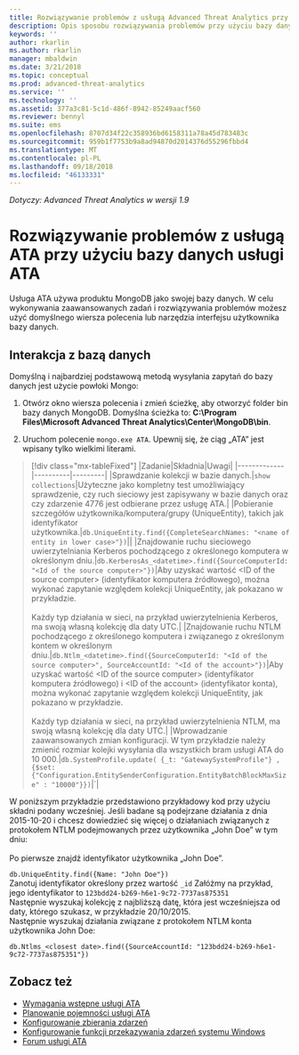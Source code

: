 ```yaml
---
title: Rozwiązywanie problemów z usługą Advanced Threat Analytics przy użyciu bazy danych | Dokumentacja firmy Microsoft
description: Opis sposobu rozwiązywania problemów przy użyciu bazy danych usługi ATA
keywords: ''
author: rkarlin
ms.author: rkarlin
manager: mbaldwin
ms.date: 3/21/2018
ms.topic: conceptual
ms.prod: advanced-threat-analytics
ms.service: ''
ms.technology: ''
ms.assetid: 377a3c81-5c1d-486f-8942-85249aacf560
ms.reviewer: bennyl
ms.suite: ems
ms.openlocfilehash: 8707d34f22c358936bd6158311a78a45d783483c
ms.sourcegitcommit: 959b1f7753b9a8ad94870d2014376d55296fbbd4
ms.translationtype: MT
ms.contentlocale: pl-PL
ms.lasthandoff: 09/18/2018
ms.locfileid: "46133331"
---
```

*Dotyczy: Advanced Threat Analytics w wersji 1.9*



# <a name="troubleshooting-ata-using-the-ata-database"></a>Rozwiązywanie problemów z usługą ATA przy użyciu bazy danych usługi ATA
Usługa ATA używa produktu MongoDB jako swojej bazy danych.
W celu wykonywania zaawansowanych zadań i rozwiązywania problemów możesz użyć domyślnego wiersza polecenia lub narzędzia interfejsu użytkownika bazy danych.

## <a name="interacting-with-the-database"></a>Interakcja z bazą danych
Domyślną i najbardziej podstawową metodą wysyłania zapytań do bazy danych jest użycie powłoki Mongo:

1.  Otwórz okno wiersza polecenia i zmień ścieżkę, aby otworzyć folder bin bazy danych MongoDB. Domyślna ścieżka to: **C:\Program Files\Microsoft Advanced Threat Analytics\Center\MongoDB\bin**.

2.  Uruchom polecenie `mongo.exe ATA`. Upewnij się, że ciąg „ATA” jest wpisany tylko wielkimi literami.

> [!div class="mx-tableFixed"]
|Zadanie|Składnia|Uwagi|
|-------------|----------|---------|
|Sprawdzanie kolekcji w bazie danych.|`show collections`|Użyteczne jako kompletny test umożliwiający sprawdzenie, czy ruch sieciowy jest zapisywany w bazie danych oraz czy zdarzenie 4776 jest odbierane przez usługę ATA.|
|Pobieranie szczegółów użytkownika/komputera/grupy (UniqueEntity), takich jak identyfikator użytkownika.|`db.UniqueEntity.find({CompleteSearchNames: "<name of entity in lower case>"})`||
|Znajdowanie ruchu sieciowego uwierzytelniania Kerberos pochodzącego z określonego komputera w określonym dniu.|`db.KerberosAs_<datetime>.find({SourceComputerId: "<Id of the source computer>"})`|Aby uzyskać wartość &lt;ID of the source computer&gt; (identyfikator komputera źródłowego), można wykonać zapytanie względem kolekcji UniqueEntity, jak pokazano w przykładzie.<br /><br />Każdy typ działania w sieci, na przykład uwierzytelnienia Kerberos, ma swoją własną kolekcję dla daty UTC.|
|Znajdowanie ruchu NTLM pochodzącego z określonego komputera i związanego z określonym kontem w określonym dniu.|`db.Ntlm_<datetime>.find({SourceComputerId: "<Id of the source computer>", SourceAccountId: "<Id of the account>"})`|Aby uzyskać wartość &lt;ID of the source computer&gt; (identyfikator komputera źródłowego) i &lt;ID of the account&gt; (identyfikator konta), można wykonać zapytanie względem kolekcji UniqueEntity, jak pokazano w przykładzie.<br /><br />Każdy typ działania w sieci, na przykład uwierzytelnienia NTLM, ma swoją własną kolekcję dla daty UTC.|
|Wprowadzanie zaawansowanych zmian konfiguracji. W tym przykładzie należy zmienić rozmiar kolejki wysyłania dla wszystkich bram usługi ATA do 10 000.|`db.SystemProfile.update( {_t: "GatewaySystemProfile"} ,`<br>`{$set:{"Configuration.EntitySenderConfiguration.EntityBatchBlockMaxSize" : "10000"}})`|`|

W poniższym przykładzie przedstawiono przykładowy kod przy użyciu składni podany wcześniej. Jeśli badane są podejrzane działania z dnia 2015-10-20 i chcesz dowiedzieć się więcej o działaniach związanych z protokołem NTLM podejmowanych przez użytkownika „John Doe” w tym dniu:<br /><br />Po pierwsze znajdź identyfikator użytkownika „John Doe”.

`db.UniqueEntity.find({Name: "John Doe"})`<br>Zanotuj identyfikator określony przez wartość `_id` Załóżmy na przykład, jego identyfikator to `123bdd24-b269-h6e1-9c72-7737as875351`<br>Następnie wyszukaj kolekcję z najbliższą datę, która jest wcześniejsza od daty, którego szukasz, w przykładzie 20/10/2015.<br>Następnie wyszukaj działania związane z protokołem NTLM konta użytkownika John Doe: 

`db.Ntlms_<closest date>.find({SourceAccountId: "123bdd24-b269-h6e1-9c72-7737as875351"})`

## <a name="see-also"></a>Zobacz też
- [Wymagania wstępne usługi ATA](ata-prerequisites.md)
- [Planowanie pojemności usługi ATA](ata-capacity-planning.md)
- [Konfigurowanie zbierania zdarzeń](configure-event-collection.md)
- [Konfigurowanie funkcji przekazywania zdarzeń systemu Windows](configure-event-collection.md#configuring-windows-event-forwarding)
- [Forum usługi ATA](https://social.technet.microsoft.com/Forums/security/home?forum=mata)
